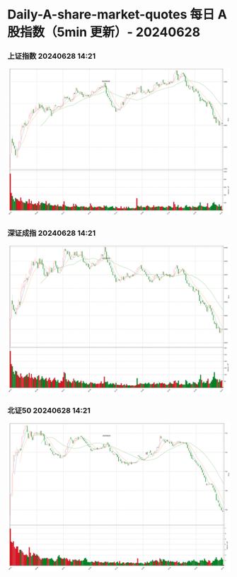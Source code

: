 
# Daily-A-share-market-quotes 每日 A 股指数（5min 更新）- 20240628

### 上证指数 20240628 14:21
![](./fig/2024/6/20240628-sh000001.png)

### 深证成指 20240628 14:21
![](./fig/2024/6/20240628-sz399001.png)

### 北证50 20240628 14:21
![](./fig/2024/6/20240628-bj899050.png)
